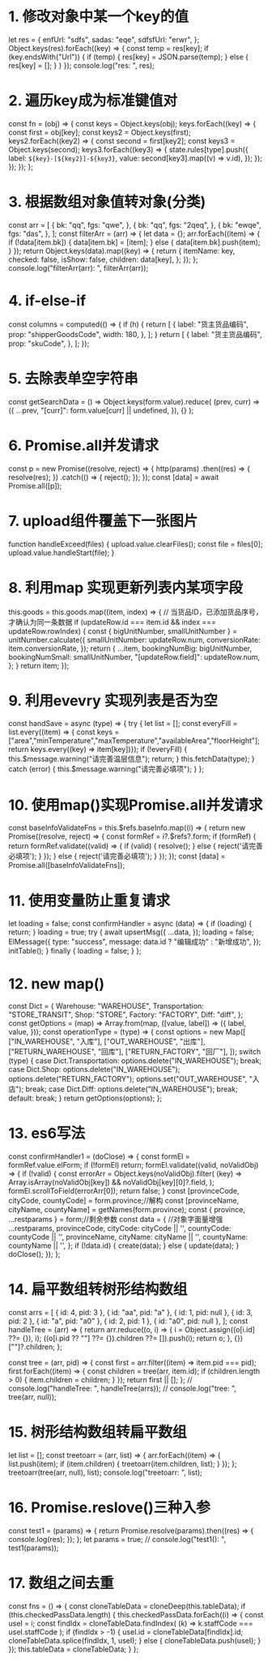 # 1. 修改对象中某一个key的值 
let res = {
  enfUrl: "sdfs",
  sadas: "eqe",
  sdfsfUrl: "erwr",
};
Object.keys(res).forEach((key) => {
  const temp = res[key];
  if (key.endsWith("Url")) {
    if (temp) {
      res[key] = JSON.parse(temp);
    } else {
      res[key] = [];
    }
  }
});
console.log("res: ", res);

# 2. 遍历key成为标准键值对 

const fn = (obj) => {
  const keys = Object.keys(obj);
  keys.forEach((key) => {
    const first = obj[key];
    const keys2 = Object.keys(first);
    keys2.forEach((key2) => {
      const second = first[key2];
      const keys3 = Object.keys(second);
      keys3.forEach((key3) => {
        state.rules[type].push({
          label: `${key}-[${key2}]-${key3}`,
          value: second[key3].map((v) => v.id),
        });
      });
    });
  });
};



 # 3. 根据数组对象值转对象(分类)
 const arr = [
  {
    bk: "qq",
    fgs: "qwe",
  },
  {
    bk: "qq",
    fgs: "2qeq",
  },
  {
    bk: "ewqe",
    fgs: "das",
  },
];
const filterArr = (arr) => {
  let data = {};
  arr.forEach((item) => {
    if (!data[item.bk]) {
      data[item.bk] = [item];
    } else {
      data[item.bk].push(item);
    }
  });
  return Object.keys(data).map((key) => {
    return {
      itemName: key,
      checked: false,
      isShow: false,
      children: data[key],
    };
  });
};
console.log("filterArr(arr): ", filterArr(arr));


# 4. if-else-if

const columns = computed(() => {
  if (h) {
    return [
      {
        label: "货主货品编码",
        prop: "shipperGoodsCode",
        width: 180,
      },
    ];
  }
  return [
    {
      label: "货主货品编码",
      prop: "skuCode",
    },
  ];
});

# 5. 去除表单空字符串

const getSearchData = () =>
  Object.keys(form.value).reduce(
    (prev, curr) => ({
      ...prev,
      "[curr]": form.value[curr] || undefined,
    }),
    {}
  );

# 6. Promise.all并发请求

const p = new Promise((resolve, reject) => {
  http(params)
    .then((res) => {
      resolve(res);
    })
    .catch(() => {
      reject();
    });
});
const [data] = await Promise.all([p]);

# 7. upload组件覆盖下一张图片
function handleExceed(files) {
  upload.value.clearFiles();
  const file = files[0];
  upload.value.handleStart(file);
}

# 8. 利用map 实现更新列表内某项字段

this.goods = this.goods.map((item, index) => {
  // 当货品ID，已添加货品序号，才确认为同一条数据
  if (updateRow.id === item.id && index === updateRow.rowIndex) {
    const { bigUnitNumber, smallUnitNumber } = unitNumber.calculate({
      smallUnitNumber: updateRow.num,
      conversionRate: item.conversionRate,
    });
    return {
      ...item,
      bookingNumBig: bigUnitNumber,
      bookingNumSmall: smallUnitNumber,
      "[updateRow.field]": updateRow.num,
    };
  }
  return item;
});

# 9. 利用evevry 实现列表是否为空

const handSave = async (type) => {
  try {
    let list = [];
    const everyFill = list.every((item) => {
      const keys = ["area","minTemperature","maxTemperature","availableArea","floorHeight"];
      return keys.every((key) => item[key])});
    if (!everyFill) {
      this.$message.warning("请完善温层信息");
      return;
    }
    this.fetchData(type);
  } catch (error) {
    this.$message.warning("请完善必填项");
  }
};

# 10. 使用map()实现Promise.all并发请求

const baseInfoValidateFns = this.$refs.baseInfo.map((i) => {
  return new Promise((resolve, reject) => {
    const formRef = i?.$refs?.form;
    if (formRef) {
      return formRef.validate((valid) => {
        if (valid) {
          resolve();
        } else {
          reject('请完善必填项');
        }
      });
    } else {
      reject('请完善必填项');
    }
  });
});
const [data] = Promise.all([baseInfoValidateFns]);


# 11. 使用变量防止重复请求

let loading = false;
const confirmHandler = async (data) => {
  if (loading) {
    return;
  }
  loading = true;
  try {
    await upsertMsg({
      ...data,
    });
    loading = false;
    ElMessage({
      type: "success",
      message: data.id ? "编辑成功" : "新增成功",
    });
    initTable();
  } finally {
    loading = false;
  }
};

# 12. new map()

const Dict = {
  Warehouse: "WAREHOUSE",
  Transportation: "STORE_TRANSIT",
  Shop: "STORE",
  Factory: "FACTORY",
  Diff: "diff",
};
const getOptions = (map) =>
  Array.from(map, ([value, label]) => ({
    label,
    value,
  }));
const operationType = (type) => {
  const options = new Map([
    ["IN_WAREHOUSE", "入库"],
    ["OUT_WAREHOUSE", "出库"],
    ["RETURN_WAREHOUSE", "回库"],
    ["RETURN_FACTORY", "回厂"],
  ]);
  switch (type) {
    case Dict.Transportation:
      options.delete("IN_WAREHOUSE");
      break;
    case Dict.Shop:
      options.delete("IN_WAREHOUSE");
      options.delete("RETURN_FACTORY");
      options.set("OUT_WAREHOUSE", "入店");
      break;
    case Dict.Diff:
      options.delete("IN_WAREHOUSE");
      break;
    default:
      break;
  }
  return getOptions(options);
};


# 13. es6写法

const confirmHandler1 = (doClose) => {
  const formEl = formRef.value.elForm;
  if (!formEl) return;
  formEl.validate((valid, noValidObj) => {
    if (!valid) {
      const errorArr = Object.keys(noValidObj).filter(
        (key) => Array.isArray(noValidObj[key]) && noValidObj[key][0]?.field,
      );
      formEl.scrollToField(errorArr[0]);
      return false;
    }
    const [provinceCode, cityCode, countyCode] = form.province;//解构
    const [provinceName, cityName, countyName] = getNames(form.province);
    const { province, ...restparams } = form;//剩余参数
    const data = { //对象字面量增强
      ...restparams,
      provinceCode,
      cityCode: cityCode || '',
      countyCode: countyCode || '',
      provinceName,
      cityName: cityName || '',
      countyName: countyName || '',
    };
    if (!data.id) {
      create(data);
    } else {
      update(data);
    }
    doClose();
  });
};


 # 14. 扁平数组转树形结构数组

const arrs = [
  { id: 4, pid: 3 },
  { id: "aa", pid: "a" },
  { id: 1, pid: null },
  { id: 3, pid: 2 },
  { id: "a", pid: "a0" },
  { id: 2, pid: 1 },
  { id: "a0", pid: null },
];
const handleTree = (arr) => {
  return arr.reduce((o, i) => {
    i = Object.assign((o[i.id] ??= {}), i);
    ((o[i.pid ?? ""] ??= {}).children ??= []).push(i);
    return o;
  }, {})[""]?.children;
};

const tree = (arr, pid) => {
  const first = arr.filter((item) => item.pid === pid);
  first.forEach((item) => {
    const children = tree(arr, item.id);
    if (children.length > 0) {
      item.children = children;
    }
  });
  return first || [];
};
// console.log("handleTree: ", handleTree(arrs));
// console.log("tree: ", tree(arr, null));


# 15. 树形结构数组转扁平数组

let list = [];
const treetoarr = (arr, list) => {
  arr.forEach((item) => {
    list.push(item);
    if (item.children) {
      treetoarr(item.children, list);
    }
  });
};
treetoarr(tree(arr, null), list);
console.log("treetoarr: ", list);

# 16. Promise.reslove()三种入参

const test1 = (params) => {
  return Promise.resolve(params).then((res) => {
    console.log(res);
  });
};
let params = true;
// console.log("test1(): ", test1(params));

# 17. 数组之间去重

const fns = () => {
  const cloneTableData = cloneDeep(this.tableData);
  if (this.checkedPassData.length) {
    this.checkedPassData.forEach((i) => {
      const useI = i;
      const findIdx = cloneTableData.findIndex(
        (k) => k.staffCode === useI.staffCode
      );
      if (findIdx > -1) {
        useI.id = cloneTableData[findIdx].id;
        cloneTableData.splice(findIdx, 1, useI);
      } else {
        cloneTableData.push(useI);
      }
    });
    this.tableData = cloneTableData;
  }
};